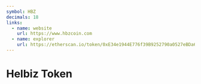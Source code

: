 ```yaml
---
symbol: HBZ
decimals: 18
links:
  - name: website
    url: https://www.hbzcoin.com
  - name: explorer
    url: https://etherscan.io/token/0xE34e1944E776f39B9252790a0527eBDa647aE668
---
```


# Helbiz Token
